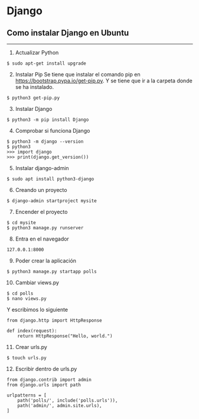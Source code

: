 # Django

## Como instalar Django en Ubuntu
***
1. Actualizar Python
```
$ sudo apt-get install upgrade
```
2. Instalar Pip
Se tiene que instalar el comando pip en https://bootstrap.pypa.io/get-pip.py.
Y se tiene que ir a la carpeta donde se ha instalado.
```
$ python3 get-pip.py
```
3. Instalar Django
```
$ python3 -m pip install Django
```
4. Comprobar si funciona Django
```
$ python3 -m django --version
$ python3
>>> import django
>>> print(django.get_version())
```
5. Instalar django-admin
```
$ sudo apt install python3-django
```
6. Creando un proyecto
```
$ django-admin startproject mysite
```
7. Encender el proyecto
```
$ cd mysite
$ python3 manage.py runserver
```
8. Entra en el navegador
```
127.0.0.1:8000
```
9. Poder crear la aplicación
```
$ python3 manage.py startapp polls
```
10. Cambiar views.py
```
$ cd polls
$ nano views.py
```
Y escribimos lo siguiente
```
from django.http import HttpResponse

def index(request):
	return HttpResponse("Hello, world.")

```
11. Crear urls.py
```
$ touch urls.py
```
12. Escribir dentro de urls.py
```
from django.contrib import admin
from django.urls import path

urlpatterns = [
    path('polls/', include('polls.urls')),
    path('admin/', admin.site.urls),
]
```

